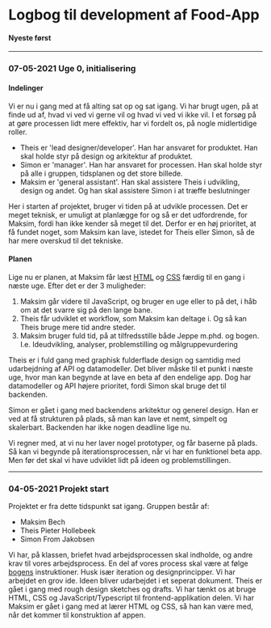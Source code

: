 
# Logbog til development af Food-App

#### Nyeste først

---

### 07-05-2021  Uge 0, initialisering

#### Indelinger

Vi er nu i gang med at få alting sat op og sat igang. Vi har brugt ugen, på at finde ud af, hvad vi ved vi gerne vil
og hvad vi ved vi ikke vil. I et forsøg på at gøre processen lidt mere effektiv, har vi fordelt os, på nogle midlertidige
roller.
 - Theis er 'lead designer/developer'. Han har ansvaret for produktet. Han skal holde styr på design og arkitektur af produktet.
 - Simon er 'manager'. Han har ansvaret for processen. Han skal holde styr på alle i gruppen, tidsplanen og det store billede.
 - Maksim er 'general assistant'. Han skal assistere Theis i udvikling, design og andet. Og han skal assistere Simon i at træffe beslutninger

Her i starten af projektet, bruger vi tiden på at udvikle processen. Det er meget teknisk, er umuligt at planlægge for og så er
det udfordrende, for Maksim, fordi han ikke kender så meget til det. Derfor er en høj prioritet, at få fundet noget, som Maksim
kan lave, istedet for Theis eller Simon, så de har mere overskud til det tekniske.

#### Planen

Lige nu er planen, at Maksim får læst [HTML](https://www.w3schools.com/html/default.asp) og [CSS](https://www.w3schools.com/css/default.asp)
færdig til en gang i næste uge. Efter det er der 3 muligheder:
1. Maksim går videre til JavaScript, og bruger en uge eller to på det, i håb om at det svarre sig på den lange bane.
2. Theis får udviklet et workflow, som Maksim kan deltage i. Og så kan Theis bruge mere tid andre steder.
3. Maksim bruger fuld tid, på at tilfredsstille både Jeppe m.phd. og bogen. I.e. Ideudvikling, analyser, problemstilling og målgruppevurdering

Theis er i fuld gang med graphisk fulderflade design og samtidig med udarbejdning af API og datamodeller. Det bliver måske til et punkt
i næste uge, hvor man kan begynde at lave en beta af den endelige app. Dog har datamodeller og API højere prioritet, fordi Simon skal
bruge det til backenden.

Simon er gået i gang med backendens arkitektur og generel design. Han er ved at få strukturen på plads, så man kan lave et nemt, simpelt og 
skalerbart. Backenden har ikke nogen deadline lige nu.

Vi regner med, at vi nu her laver nogel prototyper, og får baserne på plads. Så kan vi begynde på iterationsprocessen, når vi har en funktionel
beta app. Men før det skal vi have udviklet lidt på ideen og problemstillingen. 



---

### 04-05-2021  Projekt start

Projektet er fra dette tidspunkt sat igang. Gruppen består af:
 - Maksim Bech
 - Theis Pieter Hollebeek
 - Simon From Jakobsen

Vi har, på klassen, briefet hvad arbejdsprocessen skal indholde, og andre krav til vores arbejdsprocess.
En del af vores process skal være at følge 
[bogens](https://erhvervsinformatik.systime.dk/index.php?L=0)
instruktioner. Husk især iteration og designprincipper.
Vi har arbejdet en grov ide. Ideen bliver udarbejdet i et seperat dokument.
Theis er gået i gang med rough design sketches og drafts.
Vi har tænkt os at bruge HTML, CSS og JavaScript/Typescript til frontend-applikation delen. Vi har 
Maksim er gået i gang med at lærer HTML og CSS, så han kan være med, når det kommer til konstruktion af appen.




